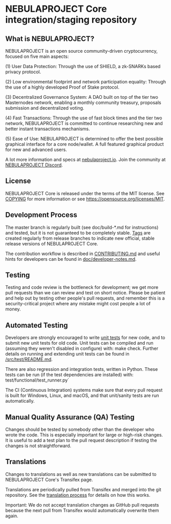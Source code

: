 NEBULAPROJECT Core integration/staging repository
=====================================

## What is NEBULAPROJECT?

NEBULAPROJECT is an open source community-driven cryptocurrency, focused on five main aspects:

(1) User Data Protection: Through the use of SHIELD, a zk-SNARKs based privacy protocol.

(2) Low environmental footprint and network participation equality: Through the use of a highly developed Proof of Stake protocol.

(3) Decentralized Governance System: A DAO built on top of the tier two Masternodes network, enabling a monthly community treasury, proposals submission and decentralized voting.

(4) Fast Transactions: Through the use of fast block times and the tier two network, NEBULAPROJECT is committed to continue researching new and better instant transactions mechanisms.

(5) Ease of Use: NEBULAPROJECT is determined to offer the best possible graphical interface for a core node/wallet. A full featured graphical product for new and advanced users.

A lot more information and specs at [nebulaproject.io](https://www.nebulaproject.io/). Join the community at [NEBULAPROJECT Discord](https://discord.nebulaproject.io).

## License
NEBULAPROJECT Core is released under the terms of the MIT license. See [COPYING](https://github.com/Nebula-Coin/nebula-project-coin/blob/master/COPYING) for more information or see https://opensource.org/licenses/MIT.

## Development Process

The master branch is regularly built (see doc/build-*.md for instructions) and tested, but it is not guaranteed to be completely stable. [Tags](https://github.com/Nebula-Coin/nebula-project-coin/tags) are created regularly from release branches to indicate new official, stable release versions of NEBULAPROJECT Core.

The contribution workflow is described in [CONTRIBUTING.md](https://github.com/Nebula-Coin/nebula-project-coin/blob/master/CONTRIBUTING.md) and useful hints for developers can be found in [doc/developer-notes.md](https://github.com/Nebula-Coin/nebula-project-coin/blob/master/doc/developer-notes.md).

## Testing

Testing and code review is the bottleneck for development; we get more pull requests than we can review and test on short notice. Please be patient and help out by testing other people's pull requests, and remember this is a security-critical project where any mistake might cost people a lot of money.

## Automated Testing

Developers are strongly encouraged to write [unit tests](https://github.com/Nebula-Coin/nebula-project-coin/blob/master/src/test/README.md) for new code, and to submit new unit tests for old code. Unit tests can be compiled and run (assuming they weren't disabled in configure) with: make check. Further details on running and extending unit tests can be found in [/src/test/README.md](https://github.com/Nebula-Coin/nebula-project-coin/blob/master/src/test/README.md).

There are also regression and integration tests, written in Python. These tests can be run (if the test dependencies are installed) with: test/functional/test_runner.py`

The CI (Continuous Integration) systems make sure that every pull request is built for Windows, Linux, and macOS, and that unit/sanity tests are run automatically.

## Manual Quality Assurance (QA) Testing

Changes should be tested by somebody other than the developer who wrote the code. This is especially important for large or high-risk changes. It is useful to add a test plan to the pull request description if testing the changes is not straightforward.

## Translations

Changes to translations as well as new translations can be submitted to NEBULAPROJECT Core's Transifex page.

Translations are periodically pulled from Transifex and merged into the git repository. See the [translation process](https://github.com/Nebula-Coin/nebula-project-coin/blob/master/doc/translation_process.md) for details on how this works.

Important: We do not accept translation changes as GitHub pull requests because the next pull from Transifex would automatically overwrite them again.
